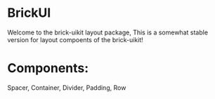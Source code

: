 # BrickUI
Welcome to the brick-uikit layout package,
This is a somewhat stable version for layout compoents
of the brick-uikit!

# Components:
Spacer, Container, Divider, Padding, Row
